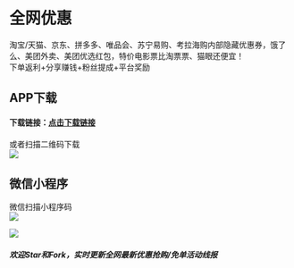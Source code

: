 # 全网优惠  
淘宝/天猫、京东、拼多多、唯品会、苏宁易购、考拉海购内部隐藏优惠券，饿了么、美团外卖、美团优选红包，特价电影票比淘票票、猫眼还便宜！  
下单返利+分享赚钱+粉丝提成+平台奖励  
   
## APP下载  
#### 下载链接：[点击下载链接](https://a.app.qq.com/o/simple.jsp?pkgname=com.miaohui.xin "点击链接")  
   
或者扫描二维码下载  
![](https://github.com/omxmo/yh/blob/main/app.png)  
   
## 微信小程序  
微信扫描小程序码  
![](https://github.com/omxmo/yh/blob/main/xcx.png)  
   
![](https://github.com/omxmo/yh/blob/main/hb.png)  
  
##### 欢迎Star和Fork，实时更新全网最新优惠抢购/免单活动线报  
